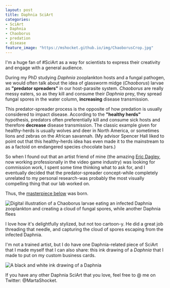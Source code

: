 ```yaml
---
layout: post
title: Daphnia SciArt
categories:
- SciArt
- Daphnia
- Chaoborus
- predation
- disease
feature_image: "https://mshocket.github.io/img/ChaoborusCrop.jpg"
---
```


I'm a huge fan of #SciArt as a way for scientists to express their creativity and engage with a general audience.

During my PhD studying _Daphnia_ zooplankton hosts and a fungal pathogen, we would often talk about the idea of glassworm midge (_Chaoborus_) larvae as **"predator spreaders"** in our host-parasite system. _Chaoborus_ are really messy eaters, so as they kill and consume their _Daphnia_ prey, they spread fungal spores in the water column, **increasing** disease transmission. 

This predator-spreader process is the opposite of how predation is usually considered to impact disease. According to the **"healthy herds"** hypothesis, predators often preferentially kill and consume sick hosts and therefore **decrease** disease transmission. The classic example given for healthy-herds is usually wolves and deer in North America, or sometimes lions and zebras on the African savannah. (My advisor Spencer Hall liked to point out that this healthy-herds idea has even made it to the mainstream to as a factoid on endangered species chocolate bars.)

So when I found out that an artist friend of mine (the amazing [Eric Dagley](https://www.deviantart.com/boyfugly), now working professionally in the video game industry) was looking for commission work, I spent some time thinking what to ask for, and I eventually decided that the predator-spreader concept-while completely unrelated to my personal research-was probably the most visually compelling thing that our lab worked on. 

Thus, the [masterpiece below](https://www.deviantart.com/boyfugly/art/Glassworm-v-s-Daphnia-527518099) was born.

![Digital illustration of a Chaoborus larvae eating an infected Daphnia zooplankton and creating a cloud of fungal spores, while another Daphnia flees](https://mshocket.github.io/img/Chaoborus.jpg)

I love how it's delightfully stylized, but not too cartoon-y. He did a great job threading that needle, and capturing the cloud of spores escaping from the infected Daphnia.

I'm not a trained artist, but I do have one Daphnia-related piece of SciArt that I made myself that I can also share: this ink drawing of a _Daphnia_ that I made to put on my custom business cards.

![A black and white ink drawing of a Daphnia](https://mshocket.github.io/img/DaphniaSketch.jpg)

If you have any other Daphnia SciArt that you love, feel free to @ me on Twitter: @MartaShocket. 